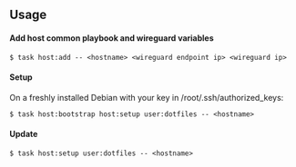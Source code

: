 ## Usage

#### Add host common playbook and wireguard variables

```console
$ task host:add -- <hostname> <wireguard endpoint ip> <wireguard ip>
```

#### Setup

On a freshly installed Debian with your key in /root/.ssh/authorized_keys:

```console
$ task host:bootstrap host:setup user:dotfiles -- <hostname>
```

#### Update

```console
$ task host:setup user:dotfiles -- <hostname>
```

